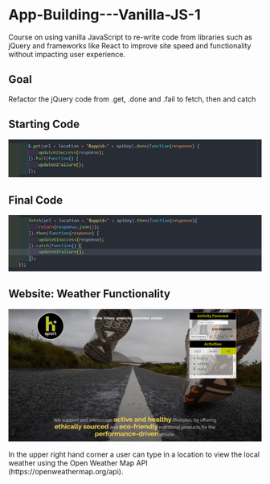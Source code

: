# App-Building---Vanilla-JS-1
<p>Course on using vanilla JavaScript to re-write code from libraries such as jQuery and frameworks like React to improve site speed and functionality without impacting user experience.</p> 

## Goal
<p>Refactor the jQuery code from .get, .done and .fail to fetch, then and catch</p>

## Starting Code
![Screenshot](/images/starting-code.png)

## Final Code
![Screenshot](images//ending-code.png)

## Website: Weather Functionality
![Screenshot](/images/Website-weather-working.png)
<p>In the upper right hand corner a user can type in a location to view the local weather using the Open Weather Map API (https://openweathermap.org/api).
